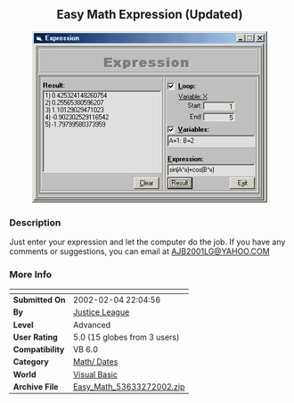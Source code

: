 ﻿<div align="center">

## Easy Math Expression \(Updated\)

<img src="PIC20022545575394.jpg">
</div>

### Description

Just enter your expression and let the computer do the job. If you have any comments or suggestions, you can email at AJB2001LG@YAHOO.COM
 
### More Info
 


<span>             |<span>
---                |---
**Submitted On**   |2002-02-04 22:04:56
**By**             |[Justice League](https://github.com/Planet-Source-Code/PSCIndex/blob/master/ByAuthor/justice-league.md)
**Level**          |Advanced
**User Rating**    |5.0 (15 globes from 3 users)
**Compatibility**  |VB 6\.0
**Category**       |[Math/ Dates](https://github.com/Planet-Source-Code/PSCIndex/blob/master/ByCategory/math-dates__1-37.md)
**World**          |[Visual Basic](https://github.com/Planet-Source-Code/PSCIndex/blob/master/ByWorld/visual-basic.md)
**Archive File**   |[Easy\_Math\_53633272002\.zip](https://github.com/Planet-Source-Code/justice-league-easy-math-expression-updated__1-31503/archive/master.zip)








